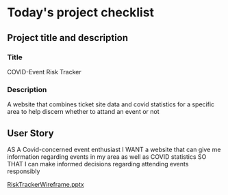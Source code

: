 # Today's project checklist

## Project title and description

### Title
COVID-Event Risk Tracker

### Description
A website that combines ticket site data and covid statistics for a specific area to help discern whether to attand an event or not

## User Story
AS A Covid-concerned event enthusiast
I WANT a website that can give me information regarding events in my area as well as COVID statistics
SO THAT I can make informed decisions regarding attending events responsibly

[RiskTrackerWireframe.pptx](https://github.com/bpkaufman4/Group-2-project-1/files/6897091/RiskTrackerWireframe.pptx)
